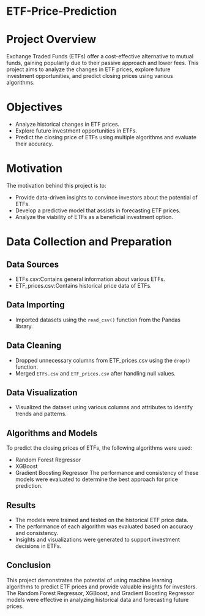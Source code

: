 # ETF-Price-Prediction

# Project Overview
Exchange Traded Funds (ETFs) offer a cost-effective alternative to mutual funds, gaining popularity due to their passive approach and lower fees. This project aims to analyze the changes in ETF prices, explore future investment opportunities, and predict closing prices using various algorithms.

# Objectives
- Analyze historical changes in ETF prices.
- Explore future investment opportunities in ETFs.
- Predict the closing price of ETFs using multiple algorithms and evaluate their accuracy.

# Motivation
The motivation behind this project is to:
- Provide data-driven insights to convince investors about the potential of ETFs.
- Develop a predictive model that assists in forecasting ETF prices.
- Analyze the viability of ETFs as a beneficial investment option.

# Data Collection and Preparation

## Data Sources
- ETFs.csv:Contains general information about various ETFs.
- ETF_prices.csv:Contains historical price data of ETFs.

## Data Importing
- Imported datasets using the `read_csv()` function from the Pandas library.

## Data Cleaning
- Dropped unnecessary columns from ETF_prices.csv using the `drop()` function.
- Merged `ETFs.csv` and `ETF_prices.csv` after handling null values.

## Data Visualization
- Visualized the dataset using various columns and attributes to identify trends and patterns.

## Algorithms and Models
To predict the closing prices of ETFs, the following algorithms were used:
- Random Forest Regressor
- XGBoost
- Gradient Boosting Regressor
The performance and consistency of these models were evaluated to determine the best approach for price prediction.

## Results
- The models were trained and tested on the historical ETF price data.
- The performance of each algorithm was evaluated based on accuracy and consistency.
- Insights and visualizations were generated to support investment decisions in ETFs.

## Conclusion
This project demonstrates the potential of using machine learning algorithms to predict ETF prices and provide valuable insights for investors. The Random Forest Regressor, XGBoost, and Gradient Boosting Regressor models were effective in analyzing historical data and forecasting future prices.



